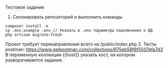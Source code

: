 Тестовое задание

1. Склонировать репозиторий и выполнить команды
```
composer install -o
cp .env.example .env // Указать в .env параметры подключения к БД
php artisan migrate:fresh
```
Проект требует перенаправление всего на /public/index.php
2. Тесты postman: https://www.getpostman.com/collections/675eb58f6f5507efa7d3
В переменную коллекции {{host}} указать хост, на котором разворачивается задание.
